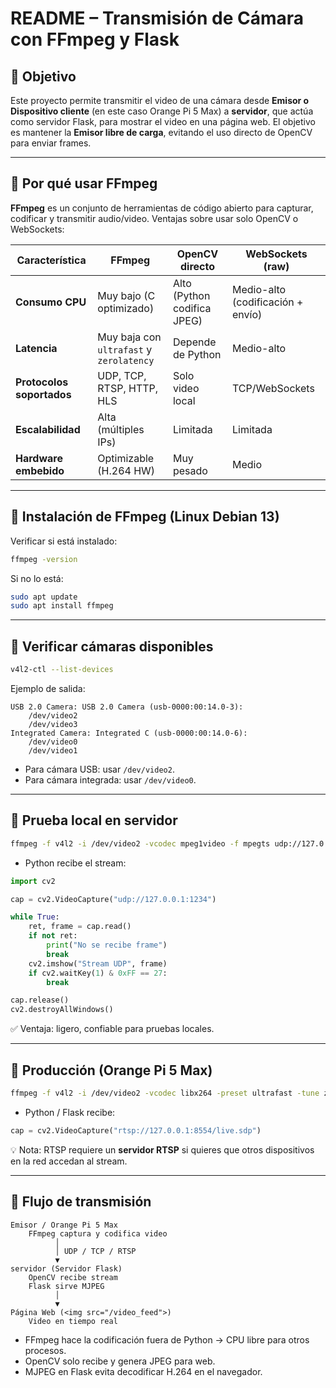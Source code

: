

# README – Transmisión de Cámara con FFmpeg y Flask

## 📌 Objetivo

Este proyecto permite transmitir el video de una cámara desde **Emisor o Dispositivo cliente** (en este caso Orange Pi 5 Max) a **servidor**, que actúa como servidor Flask, para mostrar el video en una página web.
El objetivo es mantener la **Emisor libre de carga**, evitando el uso directo de OpenCV para enviar frames.

---

## 📌 Por qué usar FFmpeg

**FFmpeg** es un conjunto de herramientas de código abierto para capturar, codificar y transmitir audio/video.
Ventajas sobre usar solo OpenCV o WebSockets:

| Característica            | FFmpeg                                   | OpenCV directo              | WebSockets (raw)                  |
| ------------------------- | ---------------------------------------- | --------------------------- | --------------------------------- |
| **Consumo CPU**           | Muy bajo (C optimizado)                  | Alto (Python codifica JPEG) | Medio-alto (codificación + envío) |
| **Latencia**              | Muy baja con `ultrafast` y `zerolatency` | Depende de Python           | Medio-alto                        |
| **Protocolos soportados** | UDP, TCP, RTSP, HTTP, HLS                | Solo video local            | TCP/WebSockets                    |
| **Escalabilidad**         | Alta (múltiples IPs)                     | Limitada                    | Limitada                          |
| **Hardware embebido**     | Optimizable (H.264 HW)                   | Muy pesado                  | Medio                             |

---

## 📌 Instalación de FFmpeg (Linux Debian 13)

Verificar si está instalado:

```bash
ffmpeg -version
```

Si no lo está:

```bash
sudo apt update
sudo apt install ffmpeg
```

---

## 📌 Verificar cámaras disponibles

```bash
v4l2-ctl --list-devices
```

Ejemplo de salida:

```
USB 2.0 Camera: USB 2.0 Camera (usb-0000:00:14.0-3):
    /dev/video2
    /dev/video3
Integrated Camera: Integrated C (usb-0000:00:14.0-6):
    /dev/video0
    /dev/video1
```

* Para cámara USB: usar `/dev/video2`.
* Para cámara integrada: usar `/dev/video0`.

---

## 📌 Prueba local en servidor

```bash
ffmpeg -f v4l2 -i /dev/video2 -vcodec mpeg1video -f mpegts udp://127.0.0.1:1235
```

* Python recibe el stream:

```python
import cv2

cap = cv2.VideoCapture("udp://127.0.0.1:1234")

while True:
    ret, frame = cap.read()
    if not ret:
        print("No se recibe frame")
        break
    cv2.imshow("Stream UDP", frame)
    if cv2.waitKey(1) & 0xFF == 27:
        break

cap.release()
cv2.destroyAllWindows()
```

✅ Ventaja: ligero, confiable para pruebas locales.

---

## 📌 Producción (Orange Pi 5 Max)

```bash
ffmpeg -f v4l2 -i /dev/video2 -vcodec libx264 -preset ultrafast -tune zerolatency -f rtsp rtsp://127.0.0.1:8554/live.sdp
```

* Python / Flask recibe:

```python
cap = cv2.VideoCapture("rtsp://127.0.0.1:8554/live.sdp")
```

💡 Nota: RTSP requiere un **servidor RTSP** si quieres que otros dispositivos en la red accedan al stream.

---

## 📌 Flujo de transmisión

```
Emisor / Orange Pi 5 Max
    FFmpeg captura y codifica video
          │
          │ UDP / TCP / RTSP
          ▼
servidor (Servidor Flask)
    OpenCV recibe stream
    Flask sirve MJPEG
          │
          ▼
Página Web (<img src="/video_feed">)
    Video en tiempo real
```

* FFmpeg hace la codificación fuera de Python → CPU libre para otros procesos.
* OpenCV solo recibe y genera JPEG para web.
* MJPEG en Flask evita decodificar H.264 en el navegador.


